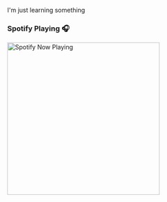 I'm just learning something

### Spotify Playing 🎧

[<img src="https://spotify-sigma.vercel.app/api/spotify-playing" alt="Spotify Now Playing" width="350" />](https://open.spotify.com/user/thiagap0860)

